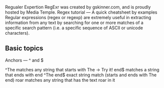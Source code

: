 Regualer Expertion 
RegExr was created by gskinner.com, and is proudly hosted by Media Temple.
Regex tutorial — A quick cheatsheet by examples
Regular expressions (regex or regexp) are extremely useful in extracting information from any text by searching for one or more matches of a specific search pattern (i.e. a specific sequence of ASCII or unicode characters).

 ## Basic topics

Anchors — ^ and $

^The        matches any string that starts with The -> Try it!
end$        matches a string that ends with end
^The end$   exact string match (starts and ends with The end)
roar        matches any string that has the text roar in it
